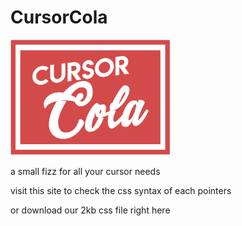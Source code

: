 # CursorCola

<img src="/resources/svg/cursorcola.svg" width="256px" height="185px"/>

a small fizz for all your cursor needs

visit this site to check the css syntax of each pointers

or download our 2kb css file right here


